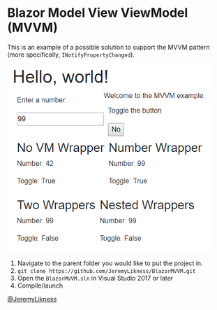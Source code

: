 # Blazor Model View ViewModel (MVVM)

This is an example of a possible solution to support the MVVM pattern (more specifically, `INotifyPropertyChanged`).

![Screenshot](./splash.png)

1. Navigate to the parent folder you would like to put the project in.
2. `git clone https://github.com/JeremyLikness/BlazorMVVM.git`
3. Open the `BlazorMVVM.sln` in Visual Studio 2017 or later
4. Compile/launch

[@JeremyLikness](https://twitter.com/JeremyLikness)